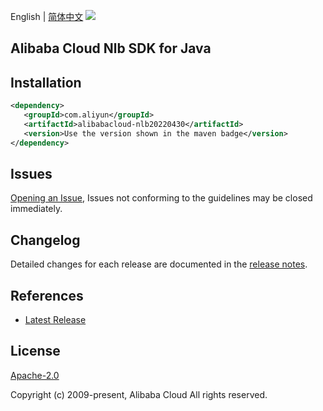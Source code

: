 English | [简体中文](README-CN.md)
![](https://aliyunsdk-pages.alicdn.com/icons/AlibabaCloud.svg)

## Alibaba Cloud Nlb SDK for Java

## Installation

```xml
<dependency>
   <groupId>com.aliyun</groupId>
   <artifactId>alibabacloud-nlb20220430</artifactId>
   <version>Use the version shown in the maven badge</version>
</dependency>
```

## Issues
[Opening an Issue](https://github.com/aliyun/alibabacloud-java-async-sdk/issues/new), Issues not conforming to the guidelines may be closed immediately.

## Changelog
Detailed changes for each release are documented in the [release notes](./ChangeLog.txt).

## References
* [Latest Release](https://github.com/aliyun/alibabacloud-async-java-sdk/)

## License
[Apache-2.0](http://www.apache.org/licenses/LICENSE-2.0)

Copyright (c) 2009-present, Alibaba Cloud All rights reserved.